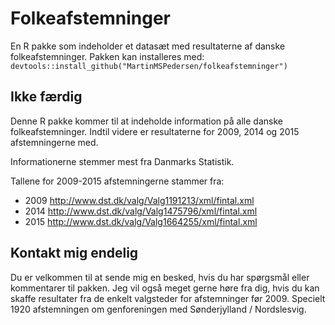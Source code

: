 # Folkeafstemninger
En R pakke som indeholder et datasæt med resultaterne af danske folkeafstemninger.
Pakken kan installeres med: `devtools::install_github("MartinMSPedersen/folkeafstemninger")`

## Ikke færdig ##

Denne R pakke kommer til at indeholde information på alle danske folkeafstemninger. Indtil videre er
resultaterne for 2009, 2014 og 2015 afstemningerne med.

Informationerne stemmer mest fra Danmarks Statistik.

Tallene for 2009-2015 afstemningerne stammer fra:

* 2009 http://www.dst.dk/valg/Valg1191213/xml/fintal.xml
* 2014 http://www.dst.dk/valg/Valg1475796/xml/fintal.xml
* 2015 http://www.dst.dk/valg/Valg1664255/xml/fintal.xml

## Kontakt mig endelig ##

Du er velkommen til at sende mig en besked, hvis du har spørgsmål eller kommentarer til pakken.
Jeg vil også meget gerne høre fra dig, hvis du kan skaffe resultater fra de enkelt valgsteder for
afstemninger før 2009. Specielt 1920 afstemningen om genforeningen med Sønderjylland / Nordslesvig.
